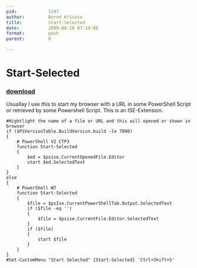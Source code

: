 ```yaml
---
pid:            1297
author:         Bernd Kriszio
title:          Start-Selected
date:           2009-08-28 07:19:08
format:         posh
parent:         0

---
```


# Start-Selected

### [download](//scripts/1297.ps1)

Usuallay I use this to start my browser with a URL in some PowerShell Script or retrieved by some Powershell Script. This is an ISE-Extension.

```posh
#Hightlight the name of a file or URL and this will opened or shown in browser
if ($PSVersionTable.BuildVersion.build -le 7000)
{
    # PowerShell V2 CTP3
    function Start-Selected
    {
        $ed = $psise.CurrentOpenedFile.Editor
        start $ed.SelectedText
    }
}
else
{
    # PowerShell W7 
    function Start-Selected
    {
        $file = $psIse.CurrentPowerShellTab.Output.SelectedText
        if ($file -eq '')
        {
            $file = $psise.CurrentFile.Editor.SelectedText
        }
        if ($file)
        {
            start $file
        }    
    }
}
#Set-CustomMenu "Start Selected" {Start-Selected} 'Ctrl+Shift+S'

```
